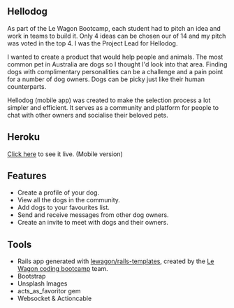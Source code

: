 ## Hellodog
As part of the Le Wagon Bootcamp, each student had to pitch an idea and work in teams to build it. Only 4 ideas can be chosen our of 14 and my pitch was voted in the top 4. I was the Project Lead for Hellodog.

I wanted to create a product that would help people and animals. The most common pet in Australia are dogs so I thought I'd look into that area.  Finding dogs with complimentary personalities can be a challenge and a pain point for a number of dog owners. Dogs can be picky just like their human counterparts. 

Hellodog (mobile app) was created to make the selection process a lot simpler and efficient. It serves as a community and platform for people to chat with other owners and socialise their beloved pets. 

## Heroku
[Click here](https://hellodog-app.herokuapp.com/) to see it live. (Mobile version)

## Features
* Create a profile of your dog.
* View all the dogs in the community.
* Add dogs to your favourites list.
* Send and receive messages from other dog owners.
* Create an invite to meet with dogs and their owners.

## Tools
* Rails app generated with [lewagon/rails-templates](https://github.com/lewagon/rails-templates), created by the [Le Wagon coding bootcamp](https://www.lewagon.com) team.
* Bootstrap
* Unsplash Images
* acts_as_favoritor gem
* Websocket & Actioncable
